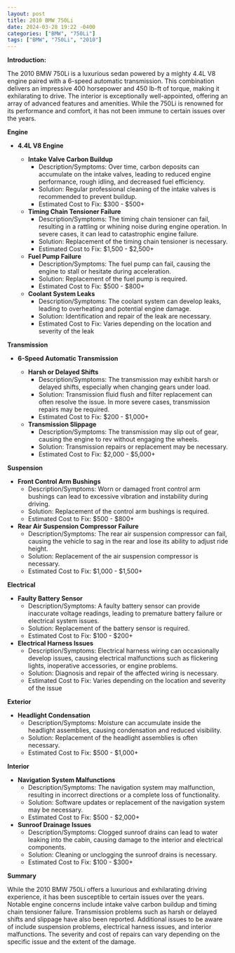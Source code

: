 ```yaml
---
layout: post
title: 2010 BMW 750Li
date: 2024-03-28 19:22 -0400
categories: ["BMW", "750Li"]
tags: ["BMW", "750Li", "2010"]
---
```

**Introduction:**

The 2010 BMW 750Li is a luxurious sedan powered by a mighty 4.4L V8 engine paired with a 6-speed automatic transmission. This combination delivers an impressive 400 horsepower and 450 lb-ft of torque, making it exhilarating to drive. The interior is exceptionally well-appointed, offering an array of advanced features and amenities. While the 750Li is renowned for its performance and comfort, it has not been immune to certain issues over the years.

**Engine**

* **4.4L V8 Engine**

  * **Intake Valve Carbon Buildup**
    - Description/Symptoms: Over time, carbon deposits can accumulate on the intake valves, leading to reduced engine performance, rough idling, and decreased fuel efficiency.
    - Solution: Regular professional cleaning of the intake valves is recommended to prevent buildup.
    - Estimated Cost to Fix: $300 - $500+
  * **Timing Chain Tensioner Failure**
    - Description/Symptoms: The timing chain tensioner can fail, resulting in a rattling or whining noise during engine operation. In severe cases, it can lead to catastrophic engine failure.
    - Solution: Replacement of the timing chain tensioner is necessary.
    - Estimated Cost to Fix: $1,500 - $2,500+
  * **Fuel Pump Failure**
    - Description/Symptoms: The fuel pump can fail, causing the engine to stall or hesitate during acceleration.
    - Solution: Replacement of the fuel pump is required.
    - Estimated Cost to Fix: $500 - $800+
  * **Coolant System Leaks**
    - Description/Symptoms: The coolant system can develop leaks, leading to overheating and potential engine damage.
    - Solution: Identification and repair of the leak are necessary.
    - Estimated Cost to Fix: Varies depending on the location and severity of the leak

**Transmission**

* **6-Speed Automatic Transmission**

  * **Harsh or Delayed Shifts**
    - Description/Symptoms: The transmission may exhibit harsh or delayed shifts, especially when changing gears under load.
    - Solution: Transmission fluid flush and filter replacement can often resolve the issue. In more severe cases, transmission repairs may be required.
    - Estimated Cost to Fix: $200 - $1,000+
  * **Transmission Slippage**
    - Description/Symptoms: The transmission may slip out of gear, causing the engine to rev without engaging the wheels.
    - Solution: Transmission repairs or replacement may be necessary.
    - Estimated Cost to Fix: $2,000 - $5,000+

**Suspension**

* **Front Control Arm Bushings**
    - Description/Symptoms: Worn or damaged front control arm bushings can lead to excessive vibration and instability during driving.
    - Solution: Replacement of the control arm bushings is required.
    - Estimated Cost to Fix: $500 - $800+
* **Rear Air Suspension Compressor Failure**
    - Description/Symptoms: The rear air suspension compressor can fail, causing the vehicle to sag in the rear and lose its ability to adjust ride height.
    - Solution: Replacement of the air suspension compressor is necessary.
    - Estimated Cost to Fix: $1,000 - $1,500+

**Electrical**

* **Faulty Battery Sensor**
    - Description/Symptoms: A faulty battery sensor can provide inaccurate voltage readings, leading to premature battery failure or electrical system issues.
    - Solution: Replacement of the battery sensor is required.
    - Estimated Cost to Fix: $100 - $200+
* **Electrical Harness Issues**
    - Description/Symptoms: Electrical harness wiring can occasionally develop issues, causing electrical malfunctions such as flickering lights, inoperative accessories, or engine problems.
    - Solution: Diagnosis and repair of the affected wiring is necessary.
    - Estimated Cost to Fix: Varies depending on the location and severity of the issue

**Exterior**

* **Headlight Condensation**
    - Description/Symptoms: Moisture can accumulate inside the headlight assemblies, causing condensation and reduced visibility.
    - Solution: Replacement of the headlight assemblies is often necessary.
    - Estimated Cost to Fix: $500 - $1,000+

**Interior**

* **Navigation System Malfunctions**
    - Description/Symptoms: The navigation system may malfunction, resulting in incorrect directions or a complete loss of functionality.
    - Solution: Software updates or replacement of the navigation system may be necessary.
    - Estimated Cost to Fix: $500 - $2,000+
* **Sunroof Drainage Issues**
    - Description/Symptoms: Clogged sunroof drains can lead to water leaking into the cabin, causing damage to the interior and electrical components.
    - Solution: Cleaning or unclogging the sunroof drains is necessary.
    - Estimated Cost to Fix: $100 - $300+

**Summary**

While the 2010 BMW 750Li offers a luxurious and exhilarating driving experience, it has been susceptible to certain issues over the years. Notable engine concerns include intake valve carbon buildup and timing chain tensioner failure. Transmission problems such as harsh or delayed shifts and slippage have also been reported. Additional issues to be aware of include suspension problems, electrical harness issues, and interior malfunctions. The severity and cost of repairs can vary depending on the specific issue and the extent of the damage.
